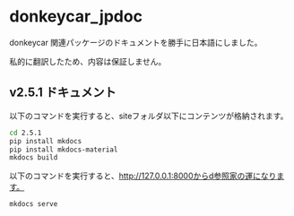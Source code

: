 # donkeycar_jpdoc

donkeycar 関連パッケージのドキュメントを勝手に日本語にしました。

私的に翻訳したため、内容は保証しません。

## v2.5.1 ドキュメント

以下のコマンドを実行すると、siteフォルダ以下にコンテンツが格納されます。

```bash
cd 2.5.1
pip install mkdocs
pip install mkdocs-material
mkdocs build
```

以下のコマンドを実行すると、http://127.0.0.1:8000からd参照家の運になります。

```bash
mkdocs serve
```


